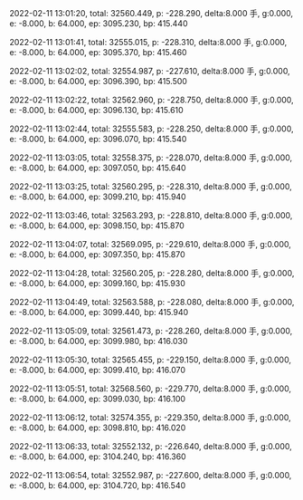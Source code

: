 2022-02-11 13:01:20, total: 32560.449, p: -228.290, delta:8.000 手, g:0.000, e: -8.000, b: 64.000, ep: 3095.230, bp: 415.440

2022-02-11 13:01:41, total: 32555.015, p: -228.310, delta:8.000 手, g:0.000, e: -8.000, b: 64.000, ep: 3095.370, bp: 415.460

2022-02-11 13:02:02, total: 32554.987, p: -227.610, delta:8.000 手, g:0.000, e: -8.000, b: 64.000, ep: 3096.390, bp: 415.500

2022-02-11 13:02:22, total: 32562.960, p: -228.750, delta:8.000 手, g:0.000, e: -8.000, b: 64.000, ep: 3096.130, bp: 415.610

2022-02-11 13:02:44, total: 32555.583, p: -228.250, delta:8.000 手, g:0.000, e: -8.000, b: 64.000, ep: 3096.070, bp: 415.540

2022-02-11 13:03:05, total: 32558.375, p: -228.070, delta:8.000 手, g:0.000, e: -8.000, b: 64.000, ep: 3097.050, bp: 415.640

2022-02-11 13:03:25, total: 32560.295, p: -228.310, delta:8.000 手, g:0.000, e: -8.000, b: 64.000, ep: 3099.210, bp: 415.940

2022-02-11 13:03:46, total: 32563.293, p: -228.810, delta:8.000 手, g:0.000, e: -8.000, b: 64.000, ep: 3098.150, bp: 415.870

2022-02-11 13:04:07, total: 32569.095, p: -229.610, delta:8.000 手, g:0.000, e: -8.000, b: 64.000, ep: 3097.350, bp: 415.870

2022-02-11 13:04:28, total: 32560.205, p: -228.280, delta:8.000 手, g:0.000, e: -8.000, b: 64.000, ep: 3099.160, bp: 415.930

2022-02-11 13:04:49, total: 32563.588, p: -228.080, delta:8.000 手, g:0.000, e: -8.000, b: 64.000, ep: 3099.440, bp: 415.940

2022-02-11 13:05:09, total: 32561.473, p: -228.260, delta:8.000 手, g:0.000, e: -8.000, b: 64.000, ep: 3099.980, bp: 416.030

2022-02-11 13:05:30, total: 32565.455, p: -229.150, delta:8.000 手, g:0.000, e: -8.000, b: 64.000, ep: 3099.410, bp: 416.070

2022-02-11 13:05:51, total: 32568.560, p: -229.770, delta:8.000 手, g:0.000, e: -8.000, b: 64.000, ep: 3099.030, bp: 416.100

2022-02-11 13:06:12, total: 32574.355, p: -229.350, delta:8.000 手, g:0.000, e: -8.000, b: 64.000, ep: 3098.810, bp: 416.020

2022-02-11 13:06:33, total: 32552.132, p: -226.640, delta:8.000 手, g:0.000, e: -8.000, b: 64.000, ep: 3104.240, bp: 416.360

2022-02-11 13:06:54, total: 32552.987, p: -227.600, delta:8.000 手, g:0.000, e: -8.000, b: 64.000, ep: 3104.720, bp: 416.540
